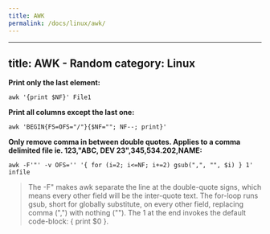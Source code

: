 ```yaml
---
title: AWK
permalink: /docs/linux/awk/
---
```

---
title: AWK - Random
category: Linux
---
**Print only the last element:**
```
awk '{print $NF}' File1
```

**Print all columns except the last one:**
```
awk 'BEGIN{FS=OFS="/"}{$NF=""; NF--; print}'
```

**Only remove comma in between double quotes. Applies to a comma delimited file ie. 123,"ABC, DEV 23",345,534.202,NAME:**
```
awk -F'"' -v OFS='' '{ for (i=2; i<=NF; i+=2) gsub(",", "", $i) } 1' infile
```
>The -F" makes awk separate the line at the double-quote signs, which means every other field will be the inter-quote text. The for-loop runs gsub, short for globally substitute, on every other field, replacing comma (",") with nothing (""). The 1 at the end invokes the default code-block: { print $0 }.
